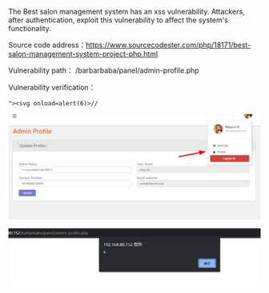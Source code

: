 



The Best salon management system has an xss vulnerability. Attackers, after authentication, exploit this vulnerability to affect the system's functionality.



Source code address：https://www.sourcecodester.com/php/18171/best-salon-management-system-project-php.html



Vulnerability path： /barbarbaba/panel/admin-profile.php



Vulnerability verification：

```
"><svg onload=alert(6)>//
```

 ![image-20250621123308877](images/image-20250621123308877.png)

 ![image-20250621123312959](images/image-20250621123312959.png)

































